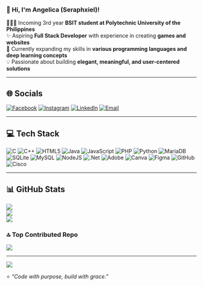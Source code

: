 ### 🌸 Hi, I'm Angelica (Seraphxiel)!

👩🏻‍💻 Incoming 3rd year **BSIT student at Polytechnic University of the Philippines**  
✨ Aspiring **Full Stack Developer** with experience in creating **games and websites**  
🌱 Currently expanding my skills in **various programming languages and deep learning concepts**  
💡 Passionate about building **elegant, meaningful, and user-centered solutions**

---

## 🌐 Socials
[![Facebook](https://img.shields.io/badge/Facebook-%231877F2.svg?logo=Facebook&logoColor=white)](https://www.facebook.com/angelica.lacaba.73)
[![Instagram](https://img.shields.io/badge/Instagram-%23E4405F.svg?logo=Instagram&logoColor=white)](https://www.instagram.com/ngl__lcb/)
[![LinkedIn](https://img.shields.io/badge/LinkedIn-%230077B5.svg?logo=linkedin&logoColor=white)](https://linkedin.com/in/Angelica-R-Lacaba)
[![Email](https://img.shields.io/badge/Email-D14836?logo=gmail&logoColor=white)](mailto:angelicalacaba0660@gmail.com)

---

## 💻 Tech Stack
![C](https://img.shields.io/badge/c-%2300599C.svg?style=flat&logo=c&logoColor=white)
![C++](https://img.shields.io/badge/c++-%2300599C.svg?style=flat&logo=c%2B%2B&logoColor=white)
![HTML5](https://img.shields.io/badge/html5-%23E34F26.svg?style=flat&logo=html5&logoColor=white)
![Java](https://img.shields.io/badge/java-%23ED8B00.svg?style=flat&logo=openjdk&logoColor=white)
![JavaScript](https://img.shields.io/badge/javascript-%23323330.svg?style=flat&logo=javascript&logoColor=%23F7DF1E)
![PHP](https://img.shields.io/badge/php-%23777BB4.svg?style=flat&logo=php&logoColor=white)
![Python](https://img.shields.io/badge/python-3670A0?style=flat&logo=python&logoColor=ffdd54)
![MariaDB](https://img.shields.io/badge/MariaDB-003545?style=flat&logo=mariadb&logoColor=white)
![SQLite](https://img.shields.io/badge/sqlite-%2307405e.svg?style=flat&logo=sqlite&logoColor=white)
![MySQL](https://img.shields.io/badge/mysql-4479A1.svg?style=flat&logo=mysql&logoColor=white)
![NodeJS](https://img.shields.io/badge/node.js-6DA55F?style=flat&logo=node.js&logoColor=white)
![.Net](https://img.shields.io/badge/.NET-5C2D91?style=flat&logo=.net&logoColor=white)
![Adobe](https://img.shields.io/badge/adobe-%23FF0000.svg?style=flat&logo=adobe&logoColor=white)
![Canva](https://img.shields.io/badge/Canva-%2300C4CC.svg?style=flat&logo=Canva&logoColor=white)
![Figma](https://img.shields.io/badge/figma-%23F24E1E.svg?style=flat&logo=figma&logoColor=white)
![GitHub](https://img.shields.io/badge/github-%23121011.svg?style=flat&logo=github&logoColor=white)
![Cisco](https://img.shields.io/badge/cisco-%23049fd9.svg?style=flat&logo=cisco&logoColor=black)

---

## 📊 GitHub Stats
![](https://github-readme-stats.vercel.app/api?username=Seraphxiel&theme=midnight-purple&hide_border=false&include_all_commits=true&count_private=true)<br/>
![](https://nirzak-streak-stats.vercel.app/?user=Seraphxiel&theme=midnight-purple&hide_border=false)<br/>
![](https://github-readme-stats.vercel.app/api/top-langs/?username=Seraphxiel&theme=midnight-purple&hide_border=false&include_all_commits=true&count_private=true&layout=compact)

### 🔝 Top Contributed Repo
![](https://github-contributor-stats.vercel.app/api?username=Seraphxiel&limit=5&theme=midnight-purple&combine_all_yearly_contributions=true)

---

[![](https://visitcount.itsvg.in/api?id=Seraphxiel&icon=7&color=10)](https://visitcount.itsvg.in)

⭐ *“Code with purpose, build with grace.”*

<!-- Proudly created with GPRM ( https://gprm.itsvg.in ) -->
